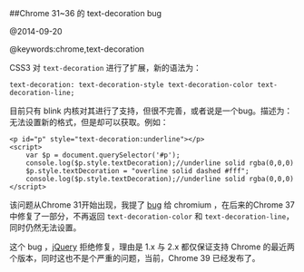 ##Chrome 31~36 的 text-decoration bug

@2014-09-20

@keywords:chrome,text-decoration


CSS3 对 `text-decoration` 进行了扩展，新的语法为：

    
    text-decoration: text-decoration-style text-decoration-color text-decoration-line;

目前只有 blink 内核对其进行了支持，但很不完善，或者说是一个bug。描述为：无法设置新的格式，但是却可以获取。例如：

    
    <p id="p" style="text-decoration:underline"></p>
    <script>
        var $p = document.querySelector('#p');
        console.log($p.style.textDecoration);//underline solid rgba(0,0,0)
        $p.style.textDecoration = "overline solid dashed #fff";
        console.log($p.style.textDecoration);//underline solid rgba(0,0,0)
    </script>

该问题从Chrome 31开始出现，我提了 [bug](http://code.google.com/p/chromium/issues/detail?id=342126) 给 chromium ，在后来的Chrome 37 中修复了一部分，不再返回 `text-decoration-color` 和 `text-decoration-line`，同时仍然无法设置。

这个 bug ，[jQuery](http://www.jquery.com/) 拒绝修复，理由是 1.x 与 2.x 都仅保证支持 Chrome 的最近两个版本，同时这也不是个严重的问题，当前，Chrome 39 已经发布了。
